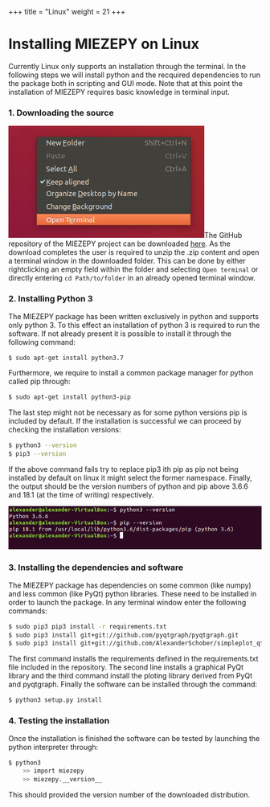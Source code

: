 +++
title = "Linux"
weight = 21
+++

# Installing MIEZEPY on Linux

Currently Linux only supports an installation through the terminal. In the following steps we will install python and the recquired dependencies to run the package both in scripting and GUI mode. Note that at this point the installation of MIEZEPY requires basic knowledge in terminal input.

### 1. Downloading the source

![Example image](/img/Linux_open_terminal.png#floatright)The GitHub repository of the MIEZEPY project can be downloaded [here](https://github.com/scgmlz/NSE_Soft). As the download completes the user is required to unzip the .zip content and open a terminal window in the downloaded folder. This can be done by either rightclicking an empty field within the folder and selecting ```Open terminal``` or directly entering ```cd Path/to/folder``` in an already opened terminal window.

### 2. Installing Python 3

The MIEZEPY package has been written exclusively in python and supports only python 3. To this effect an installation of python 3 is required to run the software. If not already present it is possible to install it through the following command:
```bash
$ sudo apt-get install python3.7
```

Furthermore, we require to install a common package manager for python called pip through:
```bash
$ sudo apt-get install python3-pip
```
The last step might not be necessary as for some python versions pip is included by default. If the installation is successful we can proceed by checking the installation versions:

```bash
$ python3 --version
$ pip3 --version
```

If the above command fails try to replace pip3 ith pip as pip not being installed by default on linux it might select the former namespace. Finally, the output should be the version numbers of python and pip above 3.6.6 and 18.1 (at the time of writing) respectively.

![Example image](/img/linux_version_test.png#center)


### 3. Installing the dependencies and software

The MIEZEPY package has dependencies on some common (like numpy) and less common (like PyQt) python libraries. These need to be installed in order to launch the package. In any terminal window enter the following commands:

```bash
$ sudo pip3 pip3 install -r requirements.txt
$ sudo pip3 install git+git://github.com/pyqtgraph/pyqtgraph.git
$ sudo pip3 install git+git://github.com/AlexanderSchober/simpleplot_qt.git
```

The first command installs the requirements defined in the requirements.txt file included in the repository. The second line installs a graphical PyQt library and the third command install the ploting library derived from PyQt and pyqtgraph. Finally the software can be installed through the command:

```bash
$ python3 setup.py install
```

### 4. Testing the installation

Once the installation is finished the software can be tested by launching the python interpreter through:

```bash
$ python3
    >> import miezepy
    >> miezepy.__version__
```

This should provided the version number of the downloaded distribution.



